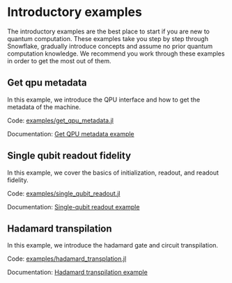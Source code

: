 # Introductory examples

The introductory examples are the best place to start if you are new to quantum computation. These examples take you step by step through Snowflake, gradually introduce concepts and assume no prior quantum computation knowledge. We recommend you work through these examples in order to get the most out of them.

## Get qpu metadata

In this example, we introduce the QPU interface and how to get the metadata of the machine.

Code: [examples/get\_qpu\_metadata.jl](https://github.com/anyonlabs/Snowflake.jl/blob/main/examples/get_qpu_metadata.jl)

Documentation: [Get QPU metadata example](./introductory/get_qpu_metadata.md.md)

## Single qubit readout fidelity

In this example, we cover the basics of initialization, readout, and readout fidelity.

Code: [examples/single\_qubit\_readout.jl](https://github.com/anyonlabs/Snowflake.jl/blob/main/examples/single_qubit_readout.jl)

Documentation: [Single-qubit readout example](./introductory/single_qubit_readout_fidelity.md)

## Hadamard transpilation

In this example, we introduce the hadamard gate and circuit transpilation.

Code: [examples/hadamard\_transplation.jl](https://github.com/anyonlabs/Snowflake.jl/blob/main/examples/hadamard.jl)

Documentation: [Hadamard transpilation example](./introductory/hadamard_transpilation.md)
